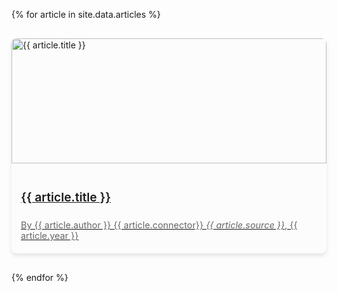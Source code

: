 <style>
    .articles-container {
        display: grid;
        grid-template-columns: repeat(auto-fill, minmax(300px, 1fr));
        gap: 30px;
        margin: 30px 0;
    }
    
    .article-card {
        border-radius: 8px;
        overflow: hidden;
        box-shadow: 0 4px 6px rgba(0, 0, 0, 0.1);
        transition: transform 0.2s ease-in-out;
        height: 100%;
        display: flex;
        background-color: #fcfcfc;
        flex-direction: column;
    }
    
    .article-card:hover {
        transform: translateY(-5px);
    }
    
    .article-image-container {
        height: 200px;
        overflow: hidden;
    }
    
    .article-image {
        width: 100%;
        height: 100%;
        object-fit: cover;
    }
    
    .article-content {
        padding: 15px;
        flex-grow: 1;
        display: flex;
        flex-direction: column;
    }
    
    .article-title {
        font-size: 1.2rem;
        margin-bottom: 10px;
        font-weight: 600;
    }
    
    .article-author {
        color: #666;
        font-size: 0.9rem;
        margin-bottom: 5px;
    }
    
    .article-link {
        margin-top: auto;
        text-decoration: none;
        color: #0066cc;
        font-weight: 500;
    }
    
    .article-link:hover {
        text-decoration: underline;
    }
    
    @media (max-width: 768px) {
        .articles-container {
            grid-template-columns: repeat(auto-fill, minmax(250px, 1fr));
        }
    }
</style>

<div class="articles-container">
    {% for article in site.data.articles %}
    <div class="article-card">
        <a href="{{ article.url }}" target="_blank">
            <div class="article-image-container">
                <img src="{{ article.image }}" alt="{{ article.title }}" class="article-image">
            </div>
            <div class="article-content">
                <h2 class="article-title"> {{ article.title }} </h2>
                <p class="article-author">By {{ article.author }} {{ article.connector}} <i>{{ article.source }}</i>, {{ article.year }}</p>
            </div>
        </a>
    </div>
    {% endfor %}
</div>
